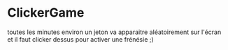 # ClickerGame

toutes les minutes environ un jeton va apparaitre aléatoirement sur l'écran et il faut clicker dessus pour activer une frénésie ;) 
